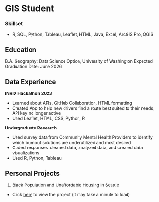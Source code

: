 # GIS Student

### Skillset
- R, SQL, Python, Tableau, Leaflet, HTML, Java, Excel, ArcGIS Pro, QGIS

## Education
B.A. Geography: Data Science Option, University of Washington
Expected Graduation Date: June 2026

## Data Experience
<b>INRIX Hackathon 2023</b>
- Learned about APIs, GitHub Collaboration, HTML formatting
- Created App to help new drivers find a route best suited to their needs, API key no longer active
- Used Leaflet, HTML, CSS, Python, R

<b>Undergraduate Research</b>
- Used survey data from Community Mental Health Providers to identify which burnout solutions are underutilized and most desired
- Coded responses, cleaned data, analyzed data, and created data visualizations
- Used R, Python, Tableau
  
## Personal Projects
1. Black Population and Unaffordable Housing in Seattle
- Click [here](https://html-preview.github.io/?url=https://github.com/kaibailey2/kaibailey2.github.io/blob/main/project1.html) to view the project (it may take a minute to load)

